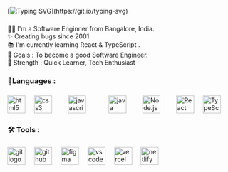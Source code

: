 [![Typing SVG](https://readme-typing-svg.herokuapp.com?font=Fira+Code&pause=1000&random=false&width=435&lines=Hi++%F0%9F%91%8B%F0%9F%8F%BC++I'm++Varun+M+Bharadwaj;I'm+aspiring+Software+Engineer+!!)](https://git.io/typing-svg)

###

<p align="left">👨‍💻 I'm a Software Enginner from Bangalore, India.<br /> ✨ Creating bugs since 2001.<br>📚 I'm currently learning React & TypeScript .<br>🎯 Goals : To become a good Software Engineer.<br>💪 Strength : Quick Learner, Tech Enthusiast</p>

###

<h3 align="left">📄Languages :</h3>

###

<div align="left">
  <img src="https://cdn.jsdelivr.net/gh/devicons/devicon/icons/html5/html5-original.svg" height="40" alt="html5 logo"  />
  <img width="12" />
  <img src="https://cdn.jsdelivr.net/gh/devicons/devicon/icons/css3/css3-original.svg" height="40" alt="css3 logo"  />
  <img width="12" />

  <img width="12" />
  <img src="https://cdn.simpleicons.org/javascript/F7DF1E" height="40" alt="javascript logo"  />
  <img width="12" />

  <img width="12" />

  <img width="12" />
  <img src="https://cdn.jsdelivr.net/gh/devicons/devicon/icons/java/java-original.svg" height="40" alt="java logo"  />
  <img width="12" />

  <!-- Spacer -->
<img width="12" />

<!-- Node.js Logo -->
<img src="https://cdn.jsdelivr.net/gh/devicons/devicon/icons/nodejs/nodejs-original.svg" height="40" alt="Node.js logo" />

<!-- Spacer -->
<img width="12" />

<!-- Express Logo
<img src="https://cdn.jsdelivr.net/gh/devicons/devicon/icons/express/express-original-wordmark.svg" height="40" alt="Express logo" style="filter: invert(17%) sepia(100%) saturate(7420%) hue-rotate(0deg) brightness(94%) contrast(101%);" /> -->

<!-- Spacer -->
<img width="12" />

<!-- React Logo -->
<img src="https://cdn.jsdelivr.net/gh/devicons/devicon/icons/react/react-original.svg" height="40" alt="React logo" />

<!-- Spacer -->
<img width="12" />

<!-- TypeScript Logo -->
<img src="https://cdn.jsdelivr.net/gh/devicons/devicon/icons/typescript/typescript-original.svg" height="40" alt="TypeScript logo" />

</div>

###

<h3 align="left">🛠 Tools :</h3>

###

<div align="left">
  <img src="https://cdn.jsdelivr.net/gh/devicons/devicon/icons/git/git-original.svg" height="40" alt="git logo"  />
  <img width="12" />
  <img src="https://skillicons.dev/icons?i=github" height="40" alt="github logo"  />
  <img width="12" />
  <img src="https://skillicons.dev/icons?i=figma" height="40" alt="figma logo"  />
  <img width="12" />
  <img src="https://cdn.jsdelivr.net/gh/devicons/devicon/icons/vscode/vscode-original.svg" height="40" alt="vscode logo"  />
  <img width="12" />
  <img src="https://skillicons.dev/icons?i=vercel" height="40" alt="vercel logo"  />
  <img width="12" />
  <img src="https://cdn.simpleicons.org/netlify/00C7B7" height="40" alt="netlify logo"  />
</div>

###
